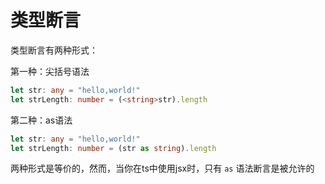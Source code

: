 # 类型断言

类型断言有两种形式：

第一种：尖括号语法

```ts
let str: any = "hello,world!"
let strLength: number = (<string>str).length
```

第二种：as语法

```ts
let str: any = "hello,world!"
let strLength: number = (str as string).length
```

两种形式是等价的，然而，当你在ts中使用jsx时，只有 `as` 语法断言是被允许的
